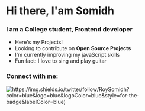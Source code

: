 # Hi there, I'am Somidh

### I am a College student, Frontend developer

* Here's my Projects!
* Looking to contribute on **Open Source Projects**
* I'm currently improving my javaScript skills
* Fun fact: I love to sing and play guitar

### Connect with me: 

 ![https://img.shields.io/twitter/follow/RoySomidh?color=blue&logo=blue&logoColor=blue&style=for-the-badge&labelColor=blue)](https://twitter.com/RoySomidh)

